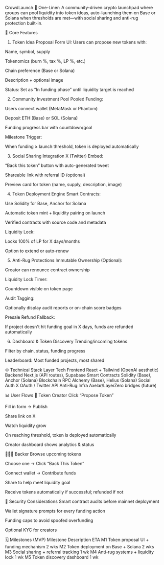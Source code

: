 CrowdLaunch
📌 One-Liner:
A community-driven crypto launchpad where groups can pool liquidity into token ideas, auto-launching them on Base or Solana when thresholds are met—with social sharing and anti-rug protection built-in.

🧱 Core Features
1. Token Idea Proposal
Form UI: Users can propose new tokens with:

Name, symbol, supply

Tokenomics (burn %, tax %, LP %, etc.)

Chain preference (Base or Solana)

Description + optional image

Status: Set as “In funding phase” until liquidity target is reached

2. Community Investment Pool
Pooled Funding:

Users connect wallet (MetaMask or Phantom)

Deposit ETH (Base) or SOL (Solana)

Funding progress bar with countdown/goal

Milestone Trigger:

When funding ≥ launch threshold, token is deployed automatically

3. Social Sharing Integration
X (Twitter) Embed:

“Back this token” button with auto-generated tweet

Shareable link with referral ID (optional)

Preview card for token (name, supply, description, image)

4. Token Deployment Engine
Smart Contracts:

Use Solidity for Base, Anchor for Solana

Automatic token mint + liquidity pairing on launch

Verified contracts with source code and metadata

Liquidity Lock:

Locks 100% of LP for X days/months

Option to extend or auto-renew

5. Anti-Rug Protections
Immutable Ownership (Optional):

Creator can renounce contract ownership

Liquidity Lock Timer:

Countdown visible on token page

Audit Tagging:

Optionally display audit reports or on-chain score badges

Presale Refund Fallback:

If project doesn't hit funding goal in X days, funds are refunded automatically

6. Dashboard & Token Discovery
Trending/incoming tokens

Filter by chain, status, funding progress

Leaderboard: Most funded projects, most shared

⚙️ Technical Stack
Layer    Tech
Frontend    React + Tailwind (OpenAI aesthetic)
Backend    Next.js (API routes), Supabase
Smart Contracts    Solidity (Base), Anchor (Solana)
Blockchain RPC    Alchemy (Base), Helius (Solana)
Social Auth    X OAuth / Twitter API
Anti-Rug Infra    Axelar/LayerZero bridges (future)

📊 User Flows
🧪 Token Creator
Click “Propose Token”

Fill in form → Publish

Share link on X

Watch liquidity grow

On reaching threshold, token is deployed automatically

Creator dashboard shows analytics & status

🧑‍🤝‍🧑 Backer
Browse upcoming tokens

Choose one → Click “Back This Token”

Connect wallet → Contribute funds

Share to help meet liquidity goal

Receive tokens automatically if successful; refunded if not

🔐 Security Considerations
Smart contract audits before mainnet deployment

Wallet signature prompts for every funding action

Funding caps to avoid spoofed overfunding

Optional KYC for creators

🗓 Milestones (MVP)
Milestone    Description    ETA
M1    Token proposal UI + funding mechanism    2 wks
M2    Token deployment on Base + Solana    2 wks
M3    Social sharing + referral tracking    1 wk
M4    Anti-rug systems + liquidity lock    1 wk
M5    Token discovery dashboard    1 wk
